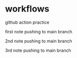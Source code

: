 # workflows
github action practice

first note pushing to main branch

2nd note pushing to main branch

3rd note pushing to main branch